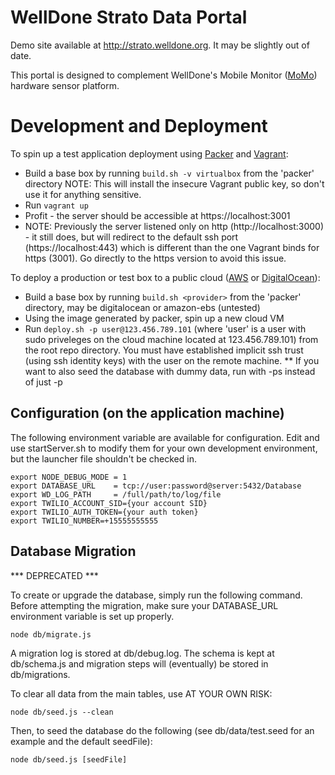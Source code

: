 # WellDone Strato Data Portal

Demo site available at http://strato.welldone.org.  It may be slightly out of date.

This portal is designed to complement WellDone's Mobile Monitor ([MoMo](http://www.github.com/welldone/MoMo-Firmware)) hardware sensor platform.

# Development and Deployment

To spin up a test application deployment using [Packer](http://www.packer.io) and [Vagrant](http://www.vagrantup.com):
* Build a base box by running `build.sh -v virtualbox` from the 'packer' directory NOTE: This will install the insecure Vagrant public key, so don't use it for anything sensitive.
* Run `vagrant up`
* Profit - the server should be accessible at https://localhost:3001
* NOTE: Previously the server listened only on http (http://localhost:3000) - it still does, but will redirect to the default ssh port (https://localhost:443) which is different than the one Vagrant binds for https (3001).  Go directly to the https version to avoid this issue.

To deploy a production or test box to a public cloud ([AWS](http://aws.amazon.com/) or [DigitalOcean](https://digitalocean.com/)):
* Build a base box by running `build.sh <provider>` from the 'packer' directory, <provider> may be digitalocean or amazon-ebs (untested)
* Using the image generated by packer, spin up a new cloud VM
* Run `deploy.sh -p user@123.456.789.101` (where 'user' is a user with sudo priveleges on the cloud machine located at 123.456.789.101) from the root repo directory.  You must have established implicit ssh trust (using ssh identity keys) with the user on the remote machine.
** If you want to also seed the database with dummy data, run with -ps instead of just -p

## Configuration (on the application machine)

The following environment variable are available for configuration.  Edit and use startServer.sh to modify them for your own development environment, but the launcher file shouldn't be checked in.

```
export NODE_DEBUG_MODE = 1
export DATABASE_URL    = tcp://user:password@server:5432/Database
export WD_LOG_PATH     = /full/path/to/log/file
export TWILIO_ACCOUNT_SID={your account SID}
export TWILIO_AUTH_TOKEN={your auth token}
export TWILIO_NUMBER=+15555555555
```

## Database Migration

*** DEPRECATED ***

To create or upgrade the database, simply run the following command.  Before attempting the migration, make sure your DATABASE_URL environment variable is set up properly.

```
node db/migrate.js
```

A migration log is stored at db/debug.log.
The schema is kept at db/schema.js and migration steps will (eventually) be stored in db/migrations.

To clear all data from the main tables, use AT YOUR OWN RISK:

```
node db/seed.js --clean
```

Then, to seed the database do the following (see db/data/test.seed for an example and the default seedFile):

```
node db/seed.js [seedFile]
```
